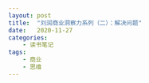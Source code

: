 ```yaml
---
layout: post
title:  "刘润商业洞察力系列（二）：解决问题"
date:   2020-11-27
categories:
    - 读书笔记
tags:
    - 商业
    - 思维
---
```

